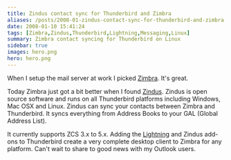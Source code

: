 ```yaml
---
title: Zindus contact sync for Thunderbird and Zimbra
aliases: /posts/2008-01-zindus-contact-sync-for-thunderbird-and-zimbra
date: 2008-01-10 15:41:24
tags: [Zimbra,Zindus,Thunderbird,Lightning,Messaging,Linux]
summary: Zimbra contact syncing for Thunderbird on Linux
sidebar: true
images: hero.png
hero: hero.png
---
```


When I setup the mail server at work I picked [Zimbra](http://www.zimbra.com/).
It's great.

Today Zimbra just got a bit better when I found [Zindus](http://www.zindus.com).
Zindus is open source software and runs on all Thunderbird platforms including
Windows, Mac OSX and Linux. Zindus can sync your contacts between Zimbra and
Thunderbird. It syncs everything from Address Books to your GAL (Global Address List).

It currently supports ZCS 3.x to 5.x. Adding the [Lightning](http://www.mozilla.org/projects/calendar/)
and Zindus add-ons to Thunderbird create a very complete desktop client to
Zimbra for any platform. Can't wait to share to good news with my Outlook users.
